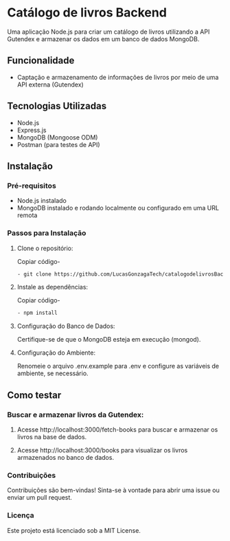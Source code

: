 # Catálogo de livros Backend

Uma aplicação Node.js para criar um catálogo de livros utilizando a API Gutendex e armazenar os dados em um banco de dados MongoDB.


## Funcionalidade
- Captação e armazenamento de informações de livros por meio de uma API externa (Gutendex)


## Tecnologias Utilizadas

- Node.js
- Express.js
- MongoDB (Mongoose ODM)
- Postman (para testes de API)

## Instalação
### Pré-requisitos

- Node.js instalado
- MongoDB instalado e rodando localmente ou configurado em uma URL remota


### Passos para Instalação
1. Clone o repositório:
   
     Copiar código-
   
      ```bash
      - git clone https://github.com/LucasGonzagaTech/catalogodelivrosBackend
   
3. Instale as dependências:

   Copiar código-

      ```bash
      - npm install

5. Configuração do Banco de Dados:

   Certifique-se de que o MongoDB esteja em execução (mongod).
   
6. Configuração do Ambiente:

   Renomeie o arquivo .env.example para .env e configure as variáveis de ambiente, se necessário.


## Como testar
### Buscar e armazenar livros da Gutendex:

1. Acesse http://localhost:3000/fetch-books para buscar e armazenar os livros na base de dados.

2. Acesse http://localhost:3000/books para visualizar os livros armazenados no banco de dados.


### Contribuições
Contribuições são bem-vindas! Sinta-se à vontade para abrir uma issue ou enviar um pull request.

### Licença
Este projeto está licenciado sob a MIT License.
